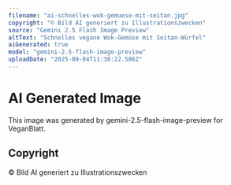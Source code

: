 ```yaml
---
filename: "ai-schnelles-wok-gemuese-mit-seitan.jpg"
copyright: "© Bild AI generiert zu Illustrationszwecken"
source: "Gemini 2.5 Flash Image Preview"
altText: "Schnelles vegane Wok-Gemüse mit Seitan-Würfel"
aiGenerated: true
model: "gemini-2.5-flash-image-preview"
uploadDate: "2025-09-04T11:30:22.506Z"
---
```


# AI Generated Image

This image was generated by gemini-2.5-flash-image-preview for VeganBlatt.

## Copyright
© Bild AI generiert zu Illustrationszwecken
